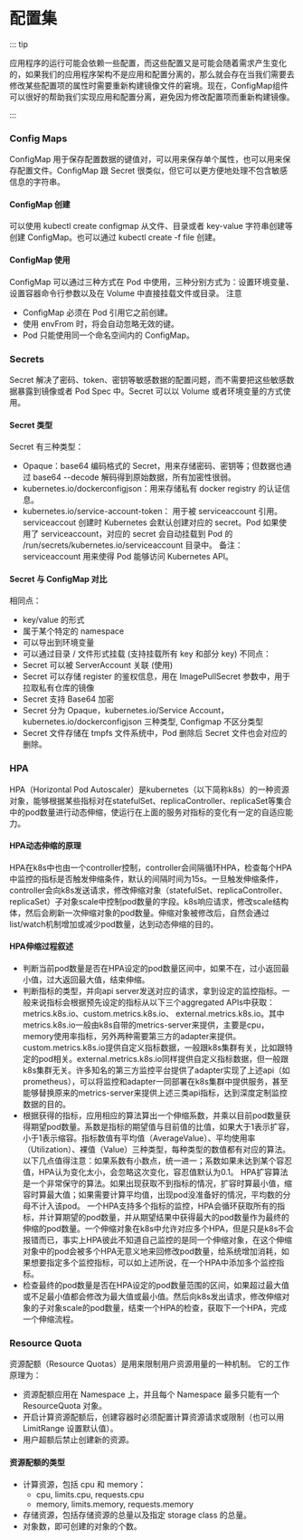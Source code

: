 # 配置集

::: tip

应用程序的运行可能会依赖一些配置，而这些配置又是可能会随着需求产生变化的，如果我们的应用程序架构不是应用和配置分离的，那么就会存在当我们需要去修改某些配置项的属性时需要重新构建镜像文件的窘境。现在，ConfigMap组件可以很好的帮助我们实现应用和配置分离，避免因为修改配置项而重新构建镜像。


:::

### Config Maps

ConfigMap 用于保存配置数据的键值对，可以用来保存单个属性，也可以用来保存配置文件。ConfigMap 跟 Secret 很类似，但它可以更方便地处理不包含敏感信息的字符串。

#### ConfigMap 创建
可以使用 kubectl create configmap 从文件、目录或者 key-value 字符串创建等创建 ConfigMap。也可以通过 kubectl create -f file 创建。

#### ConfigMap 使用
ConfigMap 可以通过三种方式在 Pod 中使用，三种分别方式为：设置环境变量、设置容器命令行参数以及在 Volume 中直接挂载文件或目录。
注意
- ConfigMap 必须在 Pod 引用它之前创建。
- 使用 envFrom 时，将会自动忽略无效的键。
- Pod 只能使用同一个命名空间内的 ConfigMap。


### Secrets
Secret 解决了密码、token、密钥等敏感数据的配置问题，而不需要把这些敏感数据暴露到镜像或者 Pod Spec 中。Secret 可以以 Volume 或者环境变量的方式使用。

#### Secret 类型
Secret 有三种类型：
- Opaque：base64 编码格式的 Secret，用来存储密码、密钥等；但数据也通过 base64 --decode 解码得到原始数据，所有加密性很弱。
- kubernetes.io/dockerconfigjson：用来存储私有 docker registry 的认证信息。
- kubernetes.io/service-account-token： 用于被 serviceaccount 引用。serviceaccout 创建时 Kubernetes 会默认创建对应的 secret。Pod 如果使用了 serviceaccount，对应的 secret 会自动挂载到 Pod 的 /run/secrets/kubernetes.io/serviceaccount 目录中。
备注：serviceaccount 用来使得 Pod 能够访问 Kubernetes API。

#### Secret 与 ConfigMap 对比
相同点：
- key/value 的形式
- 属于某个特定的 namespace
- 可以导出到环境变量
- 可以通过目录 / 文件形式挂载 (支持挂载所有 key 和部分 key)
不同点：
- Secret 可以被 ServerAccount 关联 (使用)
- Secret 可以存储 register 的鉴权信息，用在 ImagePullSecret 参数中，用于拉取私有仓库的镜像
- Secret 支持 Base64 加密
- Secret 分为 Opaque，kubernetes.io/Service Account，kubernetes.io/dockerconfigjson 三种类型, Configmap 不区分类型
- Secret 文件存储在 tmpfs 文件系统中，Pod 删除后 Secret 文件也会对应的删除。

### HPA
HPA（Horizontal Pod Autoscaler）是kubernetes（以下简称k8s）的一种资源对象，能够根据某些指标对在statefulSet、replicaController、replicaSet等集合中的pod数量进行动态伸缩，使运行在上面的服务对指标的变化有一定的自适应能力。
#### HPA动态伸缩的原理
HPA在k8s中也由一个controller控制，controller会间隔循环HPA，检查每个HPA中监控的指标是否触发伸缩条件，默认的间隔时间为15s。一旦触发伸缩条件，controller会向k8s发送请求，修改伸缩对象（statefulSet、replicaController、replicaSet）子对象scale中控制pod数量的字段。k8s响应请求，修改scale结构体，然后会刷新一次伸缩对象的pod数量。伸缩对象被修改后，自然会通过list/watch机制增加或减少pod数量，达到动态伸缩的目的。
#### HPA伸缩过程叙述
- 判断当前pod数量是否在HPA设定的pod数量区间中，如果不在，过小返回最小值，过大返回最大值，结束伸缩。
- 判断指标的类型，并向api server发送对应的请求，拿到设定的监控指标。一般来说指标会根据预先设定的指标从以下三个aggregated APIs中获取：metrics.k8s.io、custom.metrics.k8s.io、 external.metrics.k8s.io。其中metrics.k8s.io一般由k8s自带的metrics-server来提供，主要是cpu，memory使用率指标，另外两种需要第三方的adapter来提供。custom.metrics.k8s.io提供自定义指标数据，一般跟k8s集群有关，比如跟特定的pod相关。external.metrics.k8s.io同样提供自定义指标数据，但一般跟k8s集群无关。许多知名的第三方监控平台提供了adapter实现了上述api（如prometheus），可以将监控和adapter一同部署在k8s集群中提供服务，甚至能够替换原来的metrics-server来提供上述三类api指标，达到深度定制监控数据的目的。
- 根据获得的指标，应用相应的算法算出一个伸缩系数，并乘以目前pod数量获得期望pod数量。系数是指标的期望值与目前值的比值，如果大于1表示扩容，小于1表示缩容。指标数值有平均值（AverageValue）、平均使用率（Utilization）、裸值（Value）三种类型，每种类型的数值都有对应的算法。以下几点值得注意：如果系数有小数点，统一进一；系数如果未达到某个容忍值，HPA认为变化太小，会忽略这次变化，容忍值默认为0.1。
HPA扩容算法是一个非常保守的算法。如果出现获取不到指标的情况，扩容时算最小值，缩容时算最大值；如果需要计算平均值，出现pod没准备好的情况，平均数的分母不计入该pod。
一个HPA支持多个指标的监控，HPA会循环获取所有的指标，并计算期望的pod数量，并从期望结果中获得最大的pod数量作为最终的伸缩的pod数量。一个伸缩对象在k8s中允许对应多个HPA，但是只是k8s不会报错而已，事实上HPA彼此不知道自己监控的是同一个伸缩对象，在这个伸缩对象中的pod会被多个HPA无意义地来回修改pod数量，给系统增加消耗，如果想要指定多个监控指标，可以如上述所说，在一个HPA中添加多个监控指标。
- 检查最终的pod数量是否在HPA设定的pod数量范围的区间，如果超过最大值或不足最小值都会修改为最大值或最小值。然后向k8s发出请求，修改伸缩对象的子对象scale的pod数量，结束一个HPA的检查，获取下一个HPA，完成一个伸缩流程。


### Resource Quota
资源配额（Resource Quotas）是用来限制用户资源用量的一种机制。
它的工作原理为：
- 资源配额应用在 Namespace 上，并且每个 Namespace 最多只能有一个 ResourceQuota 对象。
- 开启计算资源配额后，创建容器时必须配置计算资源请求或限制（也可以用 LimitRange 设置默认值）。
- 用户超额后禁止创建新的资源。

#### 资源配额的类型
- 计算资源，包括 cpu 和 memory：
	- cpu, limits.cpu, requests.cpu
	- memory, limits.memory, requests.memory
- 存储资源，包括存储资源的总量以及指定 storage class 的总量。
- 对象数，即可创建的对象的个数。